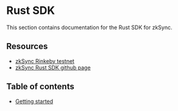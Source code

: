 # Rust SDK

This section contains documentation for the Rust SDK for zkSync.

## Resources

- [zkSync Rinkeby testnet](https://rinkeby.zksync.io)
- [zkSync Rust SDK github page](https://github.com/matter-labs/zksync/tree/master/sdk/zksync-rs)

## Table of contents

- [Getting started](./tutorial)
